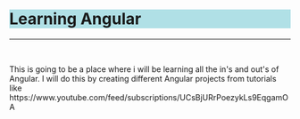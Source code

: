 
<h1 style="background-color:powderblue;">Learning Angular</h1>
<hr>
<br>
<p>This is going to be a place where i will be learning all the in's and out's of Angular. I will do this by creating different Angular projects from tutorials like https://www.youtube.com/feed/subscriptions/UCsBjURrPoezykLs9EqgamOA</p>
